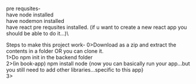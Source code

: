 pre requsites-\
have node installed\
have nodemon installed\
have react pre requsites installed. (if u want to create a new react app you should be able to do it...)\


Steps to make this project work-
0>Download as a zip and extract the contents in a folder OR you can clone it.\
1>Do npm init in the backend folder\
2>(in book-app) npm install node  {now you can basically run your app...but you still need to add other libraries...specific to this app}\
3>
